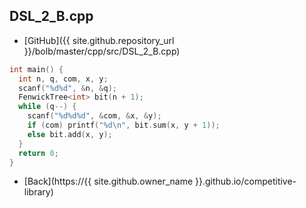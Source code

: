 ## DSL_2_B.cpp

- [GitHub]({{ site.github.repository_url }}/bolb/master/cpp/src/DSL_2_B.cpp)

```cpp
int main() {
  int n, q, com, x, y;
  scanf("%d%d", &n, &q);
  FenwickTree<int> bit(n + 1);
  while (q--) {
    scanf("%d%d%d", &com, &x, &y);
    if (com) printf("%d\n", bit.sum(x, y + 1));
    else bit.add(x, y);
  }
  return 0;
}
```

- [Back](https://{{ site.github.owner_name }}.github.io/competitive-library)
